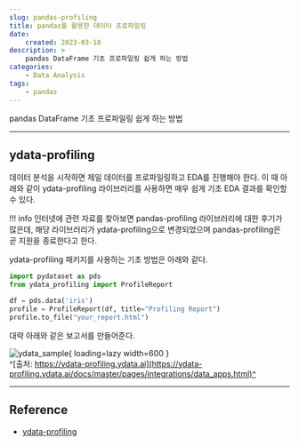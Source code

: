 ```yaml
---
slug: pandas-profiling
title: pandas를 활용한 데이터 프로파일링
date:
    created: 2023-03-18
description: >
    pandas DataFrame 기초 프로파일링 쉽게 하는 방법
categories:
    - Data Analysis
tags:
    - pandas
---
```


pandas DataFrame 기초 프로파일링 쉽게 하는 방법  

<!-- more -->

---

## ydata-profiling

데이터 분석을 시작하면 제일 데이터를 프로파일링하고 EDA를 진행해야 한다. 이 때 아래와 같이 ydata-profiling 라이브러리를 사용하면 매우 쉽게 기초 EDA 결과를 확인할 수 있다.  

!!! info
    인터넷에 관련 자료를 찾아보면 pandas-profiling 라이브러리에 대한 후기가 많은데, 해당 라이브러리가 ydata-profiling으로 변경되었으며 pandas-profiling은 곧 지원을 종료한다고 한다.  

ydata-profiling 패키지를 사용하는 기초 방법은 아래와 같다.  

```python
import pydataset as pds
from ydata_profiling import ProfileReport

df = pds.data('iris')
profile = ProfileReport(df, title="Profiling Report")
profile.to_file("your_report.html")
```

대략 아래와 같은 보고서를 만들어준다.  

![ydata_sample](img/ydata_sample.gif){ loading=lazy width=600 }  
^[출처: https://ydata-profiling.ydata.ai](https://ydata-profiling.ydata.ai/docs/master/pages/integrations/data_apps.html)^

---
## Reference
- [ydata-profiling](https://ydata-profiling.ydata.ai)